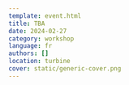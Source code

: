 ```yaml
---
template: event.html
title: TBA
date: 2024-02-27
category: workshop
language: fr
authors: []
location: turbine
cover: static/generic-cover.png
---
```

